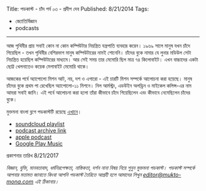 Title: পডকাস্ট - চাঁদ পর্ব ০৩ - প্রদীপ দেব
Published: 8/21/2014
Tags:
  - জ্যোতির্বিজ্ঞান
  - podcasts
---

আজ পৃথিবীর প্রায় সবাই কোন না কোন কম্পিউটার নিয়ন্ত্রিত যন্ত্রপাতি ব্যবহার করেন। ১৯৬৯ সালে মানুষ যখন চাঁদে গিয়েছিল - তখন পৃথিবীর বেশিরভাগ মানুষ কম্পিউটারের নামই শোনেনি। চাঁদের বুকে নামার যে লুনার মডিউল সেটা নিয়ন্ত্রিত হয়েছিল কম্পিউটারের মাধ্যমে। আর সেই সময় তার মেমোরি ছিল মাত্র ৭৪ কিলোবাইট। এখন বাচ্চাদের একটা ছোট্ট খেলনাতেও কয়েক মেগাবাইট মেমোরি থাকে।

আজকের পর্বে অ্যাপোলো মিশন আট, নয়, দশ ও এগারো - এই চারটি মিশন সম্পর্কে আলোচনা করা হয়েছে। মানুষ চাঁদের বুকে প্রথম পা রেখেছিল অ্যাপোলো-১১ মিশনে। নিল আর্মস্ট্রং, এডউইন অলড্রিন ও মাইকেল কলিন্স-এর নাম আমরা সবাই জানি। এই পর্বে আলোচনা করা হলো তাঁরা কীভাবে চাঁদে গিয়েছিলেন এবং কীভাবে নেমেছিলেন চাঁদের বুকে।

মুক্তমনা বাংলা ব্লগে পডকাস্টটি রয়েছে [এখানে](https://drive.google.com/open?id=1-91V9cmYLsqRcdC-4W4UgDmoDS_O-kX5)।

- [soundcloud playlist](https://soundcloud.com/mukto-mona)
- [podcast archive link](http://web.archive.org/web/20191023151006/http://podcast.mukto-mona.com)
- [apple podcast](https://podcasts.apple.com/us/podcast/id1212085883)
- [Google Play Music](https://play.google.com/music/listen#/ps/Izc4javhi5igs66olhdfex42cxa)


 প্রকাশনার তারিখ 8/21/2017

_বিজ্ঞান, যুক্তি, মানবতাবাদ, ধর্মনিরপেক্ষতা, নাস্তিকতা, দর্শন নানা বিষয় নিয়ে শুনুন মুক্তমনা পডকাস্ট। পডকাস্ট সম্পর্কে আপনার মতামত জানাতে কিংবা আপনি পডকাস্ট তৈরিতে আগ্রহী হলে আমাদের লিখুন editor@mukto-mona.com এই ঠিকানায়।_
